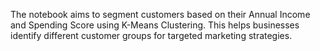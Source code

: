 The notebook aims to segment customers based on their Annual Income and Spending Score using K-Means Clustering. This helps businesses identify different customer groups for targeted marketing strategies.
